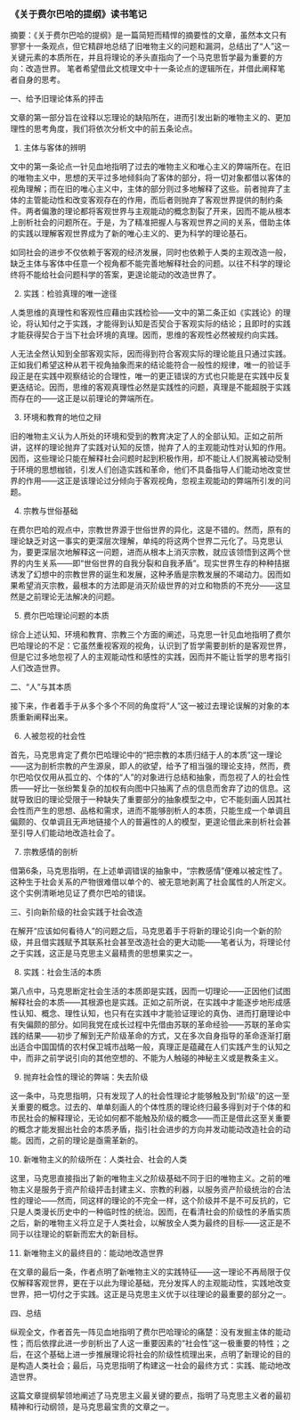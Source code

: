 ### 《关于费尔巴哈的提纲》读书笔记
摘要：《关于费尔巴哈的提纲》是一篇简短而精悍的摘要性的文章，虽然本文只有寥寥十一条观点，但它精辟地总结了旧唯物主义的问题和漏洞，总结出了“人”这一关键元素的本质所在，并且将理论的矛头直指向了一个马克思哲学最为重要的方向：改造世界。
笔者希望借此文梳理文中十一条论点的逻辑所在，并借此阐释笔者自身的思考。

一、给予旧理论体系的抨击

文章的第一部分旨在诠释以忘理论的缺陷所在，进而引发出新的唯物主义的、更加理性的思考角度，我们将依次分析文中的前五条论点。

1. 主体与客体的辨明

文中的第一条论点一针见血地指明了过去的唯物主义和唯心主义的弊端所在。在旧的唯物主义中，思想的天平过多地倾斜向了客体的部分，将一切对象都借以客体的视角理解；而在旧的唯心主义中，主体的部分则过多地解释了这些。前者抛弃了主体的主管能动性和改变客观存在的作用，而后者则抛弃了客观世界提供的制约条件。两者偏激的理论都将客观世界与主观能动的概念割裂了开来，因而不能从根本上剖析社会的问题所在。于是，为了精准把握人与客观世界之间的关系，借助主体的实践以理解客观世界成为了新的唯心主义的、更为科学的理论基石。

如同社会的进步不仅依赖于客观的经济发展，同时也依赖于人类的主观改造一般，缺乏主体与客体中任意一个视角都不能完善地解释社会的问题。以往不科学的理论终将不能给社会问题科学的答案，更遑论能动的改造世界了。

2. 实践：检验真理的唯一途径

人类思维的真理性和客观性应藉由实践检验——文中的第二条正如《实践论》的理论，将认知付之于实践，才能得到认知是否契合于客观实际的结论；且即时的实践才能获得契合于当下社会环境的真理。因而，思维的客观性必然被规约向实践。

人无法全然认知到全部客观实际，因而得到符合客观实际的理论能且只通过实践。正如我们希望这种从若干视角抽象而来的结论能符合一般性的规律，唯一的验证手段正是在实践中观察结论的合理性，唯一的更正错误的方式也只能是在实践中反复更迭结论。因而，思维的客观真理性必然是实践性的问题，真理是不能超脱于实践而存在的——这正是以前理论的弊端所在。

3. 环境和教育的地位之辩

旧的唯物主义认为人所处的环境和受到的教育决定了人的全部认知。正如之前所讲，这样的理论抛弃了实践对认知的反馈，抛弃了人的主观能动性对认知的作用。因而，这些理论只能在解释社会问题时起到积极作用，却不能让人们脱离被动受制于环境的思想枷锁，引发人们创造实践和革命，他们不具备指导人们能动地改变世界的作用——这正是该理论过分倾向于客观视角，忽视主观能动的弊端所引发的问题。

4. 宗教与世俗基础

在费尔巴哈的观点中，宗教世界源于世俗世界的异化，这是不错的。然而，原有的理论缺乏对这一事实的更深层次理解，单纯的将这两个世界二元化了。马克思认为，要更深层次地解释这一问题，进而从根本上消灭宗教，就应该领悟到这两个世界的内生关系——即“世俗世界的自我分裂和自我矛盾”。现实世界生存的种种拮据诱发了幻想中的宗教世界的诞生和发展，这种矛盾是宗教发展的不竭动力。因而如果希望消灭宗教，最根本的方法即是消灭阶级世界的对立和物质的不充分——这显然是之前理论无法解决的问题。

5. 费尔巴哈理论问题的本质

综合上述认知、环境和教育、宗教三个方面的阐述，马克思一针见血地指明了费尔巴哈理论的不足：它虽然重视客观的视角，认识到了哲学需要剖析的是客观世界，但是它过多地忽视了人的主观能动性和感性的实践，因而并不能让哲学的思考指引人们改造世界。

二、“人”与其本质

接下来，作者着手于从多个多个不同的角度将“人”这一被过去理论误解的对象的本质重新阐释出来。

6. 人被忽视的社会性

首先，马克思肯定了费尔巴哈理论中的“把宗教的本质归结于人的本质”这一理论——这为剖析宗教的产生源泉，即人的欲望，给予了相当强的理论支持，然而，费尔巴哈仅仅用从孤立的、个体的“人”的对象进行总结和抽象，而忽视了人的社会性质——好比一张纷繁复杂的加权有向图中只抽离了点的信息而舍弃了边的信息。这就导致旧的理论受限于一种缺失了重要部分的抽象模型之中，它不能刻画人因其社会性而产生的思想、品格和需求，进而不能够剖析人的本质，只能生成一个单调且偏颇的、仅单调且无声地链接个人的普遍性的人的模型，更遑论借此来剖析社会甚至引导人们能动地改造社会了。

7. 宗教感情的剖析

借第6条，马克思指明，在上述单调错误的抽象中，“宗教感情”便难以被定性了。这种生于社会关系的产物很难借以单个的、被无意地剥离了社会属性的人所定义。这个实例清晰地见证了费尔巴哈的错误。

三、引向新阶级的社会实践于社会改造

在解开“应该如何看待人”的问题之后，马克思着手于将新的理论引向一个新的阶级，并且借实践赋予其联系社会甚至改造社会的更大动能——笔者认为，将理论付之于实践，这正是马克思主义最精贵的思想果实之一。

8. 实践：社会生活的本质

第八点中，马克思断定社会生活的本质即是实践，因而一切理论——正因他们试图解释社会的本质——其根源也是实践。正如之前所说，在实践中才能逐步地形成感性认知、概念、理性认知，也只有在实践中才能验证理论的真伪、进而打磨理论中有失偏颇的部分。如同我党在成长过程中先借由苏联的革命经验——苏联的革命实践的结果——初步了解到无产阶级革命的方式，又在多次自身指导的革命逐渐打磨出适合中国国情的农村保卫城市战略一般，真理正是蕴藏在人们实践产生的认知之中，而非之前学说引向的其他空想的、不能为人触碰的神秘主义或是教条主义。

9. 抛弃社会性的理论的弊端：失去阶级

这一条中，马克思指明，只有发现了人的社会性理论才能够触及到“阶级”的这一至关重要的概念。过去的、单单刻画人的个体性质的理论终归最多得到对于个体的和市民社会的解释理论，无论如何都不能触及阶级的概念——而正是借此这至关重要的概念才能发掘出社会的本质矛盾，指引社会进步的方向并发动能动改造社会的动能。因而，之前的理论是亟需革新的。

10. 新唯物主义的阶级所在：人类社会、社会的人类

这里，马克思直接指出了新的唯物主义之阶级基础不同于旧的唯物主义。之前的唯物主义是服务于资产阶级抨击封建主义、宗教的利器，以服务资产阶级统治的合法性的理论——然而，同这样的理论的不完全一样，这个阶级并不是不可反抗的，它只是人类漫长历史中的一种临时性的统治。因而，在看清社会的阶级性的矛盾实质之后，新的唯物主义将立足于人类社会，以解放全人类为最终的目标——这正是不同于以往理论的崭新而宏大的新目标。

11. 新唯物主义的最终目的：能动地改造世界

在文章的最后一条，作者点明了新唯物主义的实践特征——这一理论不再局限于仅仅解释客观世界，更在于以此为理论基础，充分发挥人的主观能动性，实践地改变世界，把一切付之于实践。这正是马克思主义优于以往理论的最重要的部分之一。

四、总结

纵观全文，作者首先一阵见血地指明了费尔巴哈理论的痛楚：没有发掘主体的能动性；而后依撑此进一步剖析出了人这一重要因素的“社会性”这一极重要的特性；之后，在这个基础上进一步推展理论将社会的阶级性梳理出来，点明了新理论的目的是构造人类社会；最后，马克思指明了构建这一社会的最终方式：实践、能动地改造世界。

这篇文章提纲挈领地阐述了马克思主义最关键的要点，指明了马克思主义者的最初精神和行动纲领，是马克思最宝贵的文章之一。